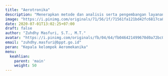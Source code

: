 ```yaml
---
title: "Aerotronika"
description: "Menerapkan metode dan analisis serta pengembangan layanan"
image: "https://i.pinimg.com/originals/71/56/1f/71561fa121bd42fc6817ca80fa9cf608.jpg"
date: 2020-07-01T13:02:25+07:00
draft: false
author: "Zuhdhy Masfuri, S.T., M.T."
avatar: "https://i.pinimg.com/originals/fb/04/64/fb046421499670d0a72bc05046ab223d.jpg"
email: "zuhdhy.masfuri@bppt.go.id"
peran: "Kepala kelompok Aeromekanika"
menu:
  keahlian:
    parent: 'main'
    weight: 50
---
```

